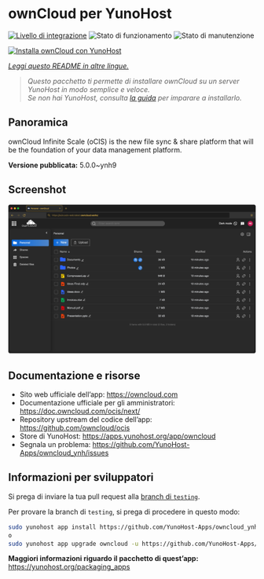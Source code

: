 <!--
N.B.: Questo README è stato automaticamente generato da <https://github.com/YunoHost/apps/tree/master/tools/readme_generator>
NON DEVE essere modificato manualmente.
-->

# ownCloud per YunoHost

[![Livello di integrazione](https://dash.yunohost.org/integration/owncloud.svg)](https://dash.yunohost.org/appci/app/owncloud) ![Stato di funzionamento](https://ci-apps.yunohost.org/ci/badges/owncloud.status.svg) ![Stato di manutenzione](https://ci-apps.yunohost.org/ci/badges/owncloud.maintain.svg)

[![Installa ownCloud con YunoHost](https://install-app.yunohost.org/install-with-yunohost.svg)](https://install-app.yunohost.org/?app=owncloud)

*[Leggi questo README in altre lingue.](./ALL_README.md)*

> *Questo pacchetto ti permette di installare ownCloud su un server YunoHost in modo semplice e veloce.*  
> *Se non hai YunoHost, consulta [la guida](https://yunohost.org/install) per imparare a installarlo.*

## Panoramica

ownCloud Infinite Scale (oCIS) is the new file sync & share platform that will be the foundation of your data management platform.

**Versione pubblicata:** 5.0.0~ynh9

## Screenshot

![Screenshot di ownCloud](./doc/screenshots/screenshot.png)

## Documentazione e risorse

- Sito web ufficiale dell’app: <https://owncloud.com>
- Documentazione ufficiale per gli amministratori: <https://doc.owncloud.com/ocis/next/>
- Repository upstream del codice dell’app: <https://github.com/owncloud/ocis>
- Store di YunoHost: <https://apps.yunohost.org/app/owncloud>
- Segnala un problema: <https://github.com/YunoHost-Apps/owncloud_ynh/issues>

## Informazioni per sviluppatori

Si prega di inviare la tua pull request alla [branch di `testing`](https://github.com/YunoHost-Apps/owncloud_ynh/tree/testing).

Per provare la branch di `testing`, si prega di procedere in questo modo:

```bash
sudo yunohost app install https://github.com/YunoHost-Apps/owncloud_ynh/tree/testing --debug
o
sudo yunohost app upgrade owncloud -u https://github.com/YunoHost-Apps/owncloud_ynh/tree/testing --debug
```

**Maggiori informazioni riguardo il pacchetto di quest’app:** <https://yunohost.org/packaging_apps>
